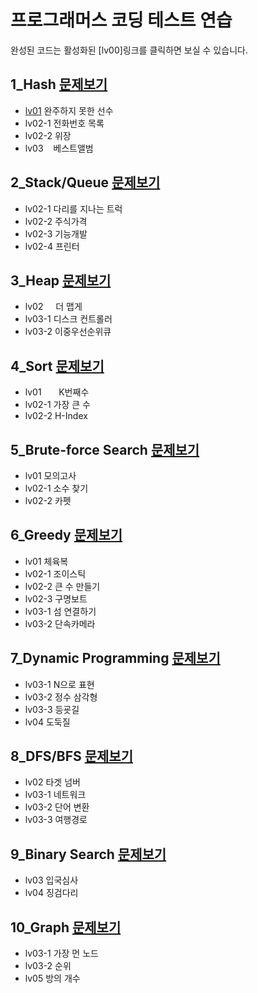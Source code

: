 # 프로그래머스 코딩 테스트 연습

완성된 코드는 활성화된 [lv00]링크를 클릭하면 보실 수 있습니다.


## 1_Hash [문제보기](https://programmers.co.kr/learn/courses/30/parts/12077)
- [lv01](https://github.com/euiminnn/Python/blob/master/programmers/1_Hash/lv01.py)   완주하지 못한 선수
- lv02-1 전화번호 목록
- lv02-2 위장
- lv03&nbsp;&nbsp;&nbsp;&nbsp;베스트앨범

## 2_Stack/Queue [문제보기](https://programmers.co.kr/learn/courses/30/parts/12081)
- lv02-1 다리를 지나는 트럭
- lv02-2 주식가격
- lv02-3 기능개발
- lv02-4 프린터

## 3_Heap [문제보기](https://programmers.co.kr/learn/courses/30/parts/12117)
- lv02&nbsp;&nbsp;&nbsp;&nbsp;&nbsp;더 맵게
- lv03-1 디스크 컨트롤러
- lv03-2 이중우선순위큐

## 4_Sort [문제보기](https://programmers.co.kr/learn/courses/30/parts/12198)
- lv01&nbsp; &nbsp; &nbsp; &nbsp;K번째수
- lv02-1 가장 큰 수
- lv02-2 H-Index

## 5_Brute-force Search [문제보기](https://programmers.co.kr/learn/courses/30/parts/12230)
- lv01   모의고사
- lv02-1 소수 찾기
- lv02-2 카펫

## 6_Greedy [문제보기](https://programmers.co.kr/learn/courses/30/parts/12244)
- lv01   체육복
- lv02-1 조이스틱
- lv02-2 큰 수 만들기
- lv02-3 구명보트
- lv03-1 섬 연결하기
- lv03-2 단속카메라

## 7_Dynamic Programming [문제보기](https://programmers.co.kr/learn/courses/30/parts/12263)
- lv03-1 N으로 표현
- lv03-2 정수 삼각형
- lv03-3 등굣길
- lv04   도둑질

## 8_DFS/BFS [문제보기](https://programmers.co.kr/learn/courses/30/parts/12421)
- lv02   타겟 넘버
- lv03-1 네트워크
- lv03-2 단어 변환
- lv03-3 여행경로

## 9_Binary Search [문제보기](https://programmers.co.kr/learn/courses/30/parts/12486)
- lv03   입국심사
- lv04   징검다리

## 10_Graph [문제보기](https://programmers.co.kr/learn/courses/30/parts/14393)
- lv03-1 가장 먼 노드
- lv03-2 순위
- lv05   방의 개수
